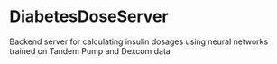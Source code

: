 # DiabetesDoseServer
Backend server for calculating insulin dosages using neural networks trained on Tandem Pump and Dexcom data
